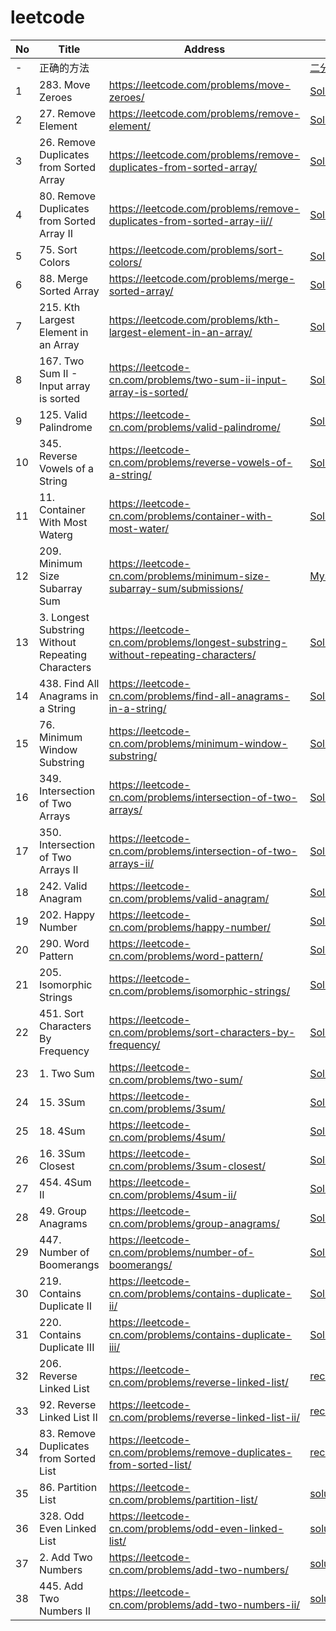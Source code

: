 # leetcode

| No | Title | Address | Solution | Topic | Time |
| ------ | ------ | ------ | ------ | ------ | ------ |
| - | 正确的方法 |  | [二分查找法](./src/main/java/com/learning/BinarySearch.java) |
| 1 | 283. Move Zeroes |https://leetcode.com/problems/move-zeroes/|[Solution1](./src/main/java/com/learning/_283/Solution.java),[Solution2](./src/main/java/com/learning/_283/Solution2.java)| array |
| 2 | 27. Remove Element |https://leetcode.com/problems/remove-element/|[Solution](./src/main/java/com/learning/_27/Solution.java)| array |
| 3 | 26. Remove Duplicates from Sorted Array |https://leetcode.com/problems/remove-duplicates-from-sorted-array/|[Solution](./src/main/java/com/learning/_26/Solution.java),[Solution2](./src/main/java/com/learning/_26/Solution2.java)| array |
| 4 | 80. Remove Duplicates from Sorted Array II |https://leetcode.com/problems/remove-duplicates-from-sorted-array-ii//|[Solution2](./src/main/java/com/learning/_80/Solution2.java)| array |2020/3/28|
| 5 | 75. Sort Colors |https://leetcode.com/problems/sort-colors/|[Solution](./src/main/java/com/learning/_75/Solution.java),[Solution2](./src/main/java/com/learning/_75/Solution2.java)| array |2020/3/29|
| 6 | 88. Merge Sorted Array |https://leetcode.com/problems/merge-sorted-array/|[Solution](./src/main/java/com/learning/_88/Solution.java)| array |2020/3/31|
| 7 | 215. Kth Largest Element in an Array |https://leetcode.com/problems/kth-largest-element-in-an-array/|[Solution](./src/main/java/com/learning/_215/Solution.java),[Solution2](./src/main/java/com/learning/_215/Solution2.java),[最小堆的上浮/下沉/heapify](./src/main/java/com/learning/_215/Solution3.java)| array |2020/4/06~11|
| 8 | 167. Two Sum II - Input array is sorted |https://leetcode-cn.com/problems/two-sum-ii-input-array-is-sorted/|[Solution](./src/main/java/com/learning/_167/Solution.java),[Solution2](./src/main/java/com/learning/_167/Solution2.java)| array |2020/4/12|
| 9  | 125. Valid Palindrome |https://leetcode-cn.com/problems/valid-palindrome/|[Solution](./src/main/java/com/learning/_125/Solution.java),[Best](./src/main/java/com/learning/_125/Solution2.java),[2LineCode](./src/main/java/com/learning/_125/Solution3.java)| array |2020/4/12|
| 10 | 345. Reverse Vowels of a String |https://leetcode-cn.com/problems/reverse-vowels-of-a-string/|[Solution](./src/main/java/com/learning/_345/Solution.java),[不用list的效率较好](./src/main/java/com/learning/_345/Solution2.java)| array |2020/4/18|
| 11 | 11.  Container With Most Waterg |https://leetcode-cn.com/problems/container-with-most-water/|[Solution](./src/main/java/com/learning/_11/Solution.java)| array |2020/4/18|
| 12 | 209. Minimum Size Subarray Sum |https://leetcode-cn.com/problems/minimum-size-subarray-sum/submissions/|[MySolution_HardToUnderStand](./src/main/java/com/learning/_209/Solution.java),[EasyToUnderStand](./src/main/java/com/learning/_209/Solution2.java)| array |2020/4/19|
| 13 | 3. Longest Substring Without Repeating Characters |https://leetcode-cn.com/problems/longest-substring-without-repeating-characters/|[Solution](./src/main/java/com/learning/_3/Solution.java),[Solution2](./src/main/java/com/learning/_3/Solution2.java),[Solution3](./src/main/java/com/learning/_3/Solution3.java)| array,slide window |2020/4/23~24|
| 14 | 438. Find All Anagrams in a String |https://leetcode-cn.com/problems/find-all-anagrams-in-a-string/|[Solution](./src/main/java/com/learning/_438/Solution.java)| array,slide window |2020/4/25|
| 15 | 76. Minimum Window Substring |https://leetcode-cn.com/problems/minimum-window-substring/|[Solution](./src/main/java/com/learning/_76/Solution.java),[Solution2](./src/main/java/com/learning/_76/Solution2.java)| array,slide window |2020/5/7|
| 16 | 349. Intersection of Two Arrays |https://leetcode-cn.com/problems/intersection-of-two-arrays/|[Solution](./src/main/java/com/learning/_349/Solution.java)| query |2020/5/8|
| 17 | 350. Intersection of Two Arrays II |https://leetcode-cn.com/problems/intersection-of-two-arrays-ii/|[Solution](./src/main/java/com/learning/_350/Solution.java)| query |2020/5/8|
| 18 | 242. Valid Anagram |https://leetcode-cn.com/problems/valid-anagram/|[Solution](./src/main/java/com/learning/_242/Solution.java)| query |2020/5/9|
| 19 | 202. Happy Number |https://leetcode-cn.com/problems/happy-number/|[Solution](./src/main/java/com/learning/_202/Solution.java)| query |2020/5/9|
| 20 | 290. Word Pattern |https://leetcode-cn.com/problems/word-pattern/|[Solution](./src/main/java/com/learning/_290/Solution.java)| query |2020/5/9|
| 21 | 205. Isomorphic Strings |https://leetcode-cn.com/problems/isomorphic-strings/|[Solution](./src/main/java/com/learning/_205/Solution.java)| query |2020/5/9|
| 22 | 451. Sort Characters By Frequency |https://leetcode-cn.com/problems/sort-characters-by-frequency/|[Solution](./src/main/java/com/learning/_451/Solution.java)| query |2020/5/9|
| 23 | 1. Two Sum |https://leetcode-cn.com/problems/two-sum/|[Solution](./src/main/java/com/learning/_1/Solution.java)| query |2020/5/9|
| 24 | 15. 3Sum |https://leetcode-cn.com/problems/3sum/|[Solution](./src/main/java/com/learning/_15/Solution.java)| query |2020/5/9|
| 25 | 18. 4Sum |https://leetcode-cn.com/problems/4sum/|[Solution](./src/main/java/com/learning/_18/Solution.java)| query |2020/5/10|
| 26 | 16. 3Sum Closest |https://leetcode-cn.com/problems/3sum-closest/|[Solution](./src/main/java/com/learning/_16/Solution.java)| query |2020/5/11|
| 27 | 454. 4Sum II |https://leetcode-cn.com/problems/4sum-ii/|[Solution](./src/main/java/com/learning/_454/Solution.java)| query |2020/5/11|
| 28 | 49. Group Anagrams |https://leetcode-cn.com/problems/group-anagrams/|[Solution](./src/main/java/com/learning/_49/Solution.java)，[Solution2](./src/main/java/com/learning/_49/Solution2.java)| query |2020/5/11~13|
| 29 | 447. Number of Boomerangs |https://leetcode-cn.com/problems/number-of-boomerangs/|[Solution](./src/main/java/com/learning/_447/Solution.java)| query |2020/5/13|
| 30 | 219. Contains Duplicate II |https://leetcode-cn.com/problems/contains-duplicate-ii/|[Solution](./src/main/java/com/learning/_219/Solution.java)| query |2020/5/18|
| 31 | 220. Contains Duplicate III |https://leetcode-cn.com/problems/contains-duplicate-iii/|[Solution](./src/main/java/com/learning/_220/Solution.java)| query |2020/5/20|
| 32 | 206. Reverse Linked List |https://leetcode-cn.com/problems/reverse-linked-list/|[recursive](./src/main/java/com/learning/_206/Solution.java),[loop](./src/main/java/com/learning/_206/Solution2.java)| Linked List |2020/5/22|
| 33 | 92. Reverse Linked List II |https://leetcode-cn.com/problems/reverse-linked-list-ii/|[recursive](./src/main/java/com/learning/_92/Solution.java),[loop](./src/main/java/com/learning/_92/Solution2.java)| Linked List |2020/6/6|
| 34 | 83. Remove Duplicates from Sorted List |https://leetcode-cn.com/problems/remove-duplicates-from-sorted-list/|[recursive](./src/main/java/com/learning/_83/Solution2.java),[loop](./src/main/java/com/learning/_83/Solution.java)| Linked List |2020/6/7|
| 35 | 86. Partition List |https://leetcode-cn.com/problems/partition-list/|[solution](./src/main/java/com/learning/_86/Solution.java)| Linked List |2020/6/7|
| 36 | 328. Odd Even Linked List |https://leetcode-cn.com/problems/odd-even-linked-list/|[solution](./src/main/java/com/learning/_328/Solution.java)| Linked List |2020/6/3|
| 37 | 2. Add Two Numbers |https://leetcode-cn.com/problems/add-two-numbers/|[solution](./src/main/java/com/learning/_2/Solution.java)| Linked List |2020/6/13|
| 38 | 445. Add Two Numbers II |https://leetcode-cn.com/problems/add-two-numbers-ii/|[solution](./src/main/java/com/learning/_445/Solution.java)| Linked List |2020/6/13|